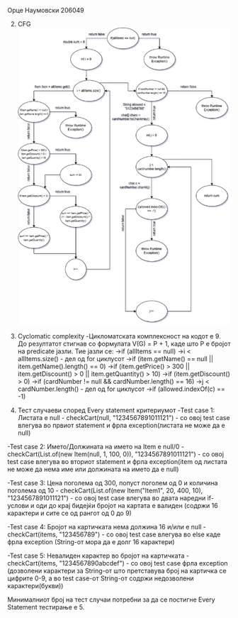 Орце Наумовски 206049 

2. CFG
![Control Flow Graph](images/cfg.png)

3. Cyclomatic complexity
-Цикломатската комплексност на кодот е 9. До резултатот стигнав со формулата V(G) = P + 1,
 каде што P е бројот на predicate јазли. Тие јазли се:
 ->if (allItems == null)
 ->i < allItems.size() - дел од for циклусот
 ->if (item.getName() == null || item.getName().length() == 0)
 ->if (item.getPrice() > 300 || item.getDiscount() > 0 || item.getQuantity() > 10)
 ->if (item.getDiscount() > 0)
 ->if (cardNumber != null && cardNumber.length() == 16)
 ->j < cardNumber.length()  - дел од for циклусот
 ->if (allowed.indexOf(c) == -1)

4. Тест случаеви според Every statement критериумот
-Test case 1: Листата e null - 
 checkCart(null, "1234567891011121") - со овој test case влегува во првиот statement 
и фрла exception(листата не може да е null)

-Test case 2: Името/Должината на името на Item е null/0 - 
 checkCart(List.of(new Item(null, 1, 100, 0)), "1234567891011121") - со овој test case
влегува во вториот statement и фрла exception(item oд листата не може да нема име или 
должината на името да е null)

-Test case 3: Цена поголема од 300, попуст поголем од 0 и количина поголема од 10 -
 checkCart(List.of(new Item("Item1", 20, 400, 10), "1234567891011121") - со овој test case
влегува во двата наредни if-услови и оди до крај бидејќи бројот на картата е валиден
(содржи 16 карактери и сите се од рангот од 0 до 9)

-Test case 4: Бројот на картичката нема должина 16 и/или е null -
 checkCart(items, "123456789") - со овој test case влегува во else каде фрла exception
 (String-от мора да е долг 16 карактери)

-Test case 5: Невалиден карактер во бројот на картичката - 
 checkCart(items, "1234567890abcdef") -  со овој test case фрла exception (дозволени
 карактери за String-от што претставува број на картичка се цифрите 0-9, а во test case-от
 String-от содржи недозволени карактери(букви))

Минималниот број на тест случаи потребни за да се постигне Every Statement тестирање е 5.

